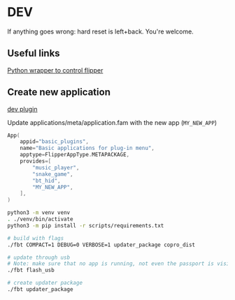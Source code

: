 # DEV

If anything goes wrong: hard reset is left+back. You're welcome.

## Useful links

[Python wrapper to control flipper](https://github.com/wh00hw/pyFlipper)

## Create new application

[dev plugin](./DEV-plugin-tutorial.md)

Update applications/meta/application.fam with the new app (`MY_NEW_APP`)

```c
App(
    appid="basic_plugins",
    name="Basic applications for plug-in menu",
    apptype=FlipperAppType.METAPACKAGE,
    provides=[
        "music_player",
        "snake_game",
        "bt_hid",
        "MY_NEW_APP",
    ],
)

```



```bash
python3 -m venv venv
. ./venv/bin/activate
python3 -m pip install -r scripts/requirements.txt

# build with flags
./fbt COMPACT=1 DEBUG=0 VERBOSE=1 updater_package copro_dist

# update through usb
# Note: make sure that no app is running, not even the passport is visible
./fbt flash_usb

# create updater package
./fbt updater_package
```
